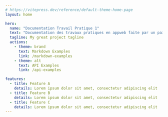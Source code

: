 ```yaml
---
# https://vitepress.dev/reference/default-theme-home-page
layout: home

hero:
  name: "Documentation Travail Pratique 1"
  text: "Documentation des travaux pratiques en appweb faite par un pair"
  tagline: My great project tagline
  actions:
    - theme: brand
      text: Markdown Examples
      link: /markdown-examples
    - theme: alt
      text: API Examples
      link: /api-examples

features:
  - title: Feature A
    details: Lorem ipsum dolor sit amet, consectetur adipiscing elit
  - title: Feature B
    details: Lorem ipsum dolor sit amet, consectetur adipiscing elit
  - title: Feature C
    details: Lorem ipsum dolor sit amet, consectetur adipiscing elit
---
```


